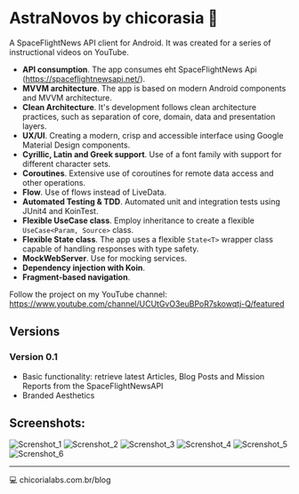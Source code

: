 # AstraNovos by chicorasia :rocket:

A SpaceFlightNews API client for Android. It was created for a series of instructional videos on YouTube. 

- **API consumption**. The app consumes eht SpaceFlightNews Api (https://spaceflightnewsapi.net/).
- **MVVM architecture**. The app is based on modern Android components and MVVM architecture.
- **Clean Architecture**. It's development follows clean architecture practices, such as separation of core, domain, data and presentation layers.
- **UX/UI**. Creating a modern, crisp and accessible interface using Google Material Design components.
- **Cyrillic, Latin and Greek support**. Use of a font family with support for different character sets.
- **Coroutines**. Extensive use of coroutines for remote data access and other operations.
- **Flow**. Use of flows instead of LiveData.
- **Automated Testing & TDD**. Automated unit and integration tests using JUnit4 and KoinTest.
- **Flexible UseCase class**. Employ inheritance to create a flexible `UseCase<Param, Source>` class.
- **Flexible State class**. The app uses a flexible `State<T>` wrapper class capable of handling responses with type safety.
- **MockWebServer**. Use for mocking services.
- **Dependency injection with Koin**.
- **Fragment-based navigation**.

Follow the project on my YouTube channel: https://www.youtube.com/channel/UCUtGvO3euBPoR7skowqtj-Q/featured

## Versions
### Version 0.1
- Basic functionality: retrieve latest Articles, Blog Posts and Mission Reports from the SpaceFlightNewsAPI
- Branded Aesthetics

## Screenshots:

![Screnshot_1](Screenshot_1.png)
![Screnshot_2](Screenshot_2.png)
![Screnshot_3](Screenshot_3.png)
![Screnshot_4](Screenshot_4.png)
![Screnshot_5](Screenshot_5.png)
![Screnshot_6](Screenshot_6.png)

****
:computer: chicorialabs.com.br/blog
